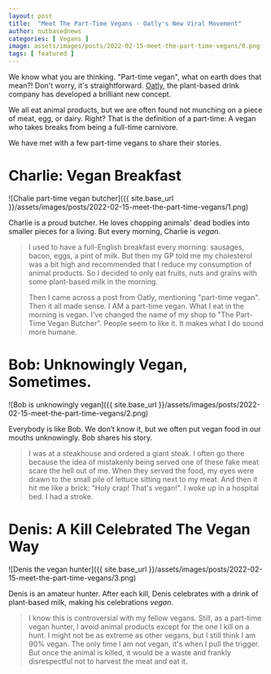 ```yaml
---
layout: post
title:  "Meet The Part-Time Vegans - Oatly's New Viral Movement"
author: nutbasednews
categories: [ Vegans ]
image: assets/images/posts/2022-02-15-meet-the-part-time-vegans/0.png
tags: [ featured ]
---
```


We know what you are thinking. "Part-time vegan", what on earth does that mean?! Don't worry, it's straightforward. [Oatly](https://www.oatly.com), the plant-based drink company has developed a brilliant new concept.

We all eat animal products, but we are often found not munching on a piece of meat, egg, or dairy. Right? That is the definition of a part-time: A vegan who takes breaks from being a full-time carnivore.

We have met with a few part-time vegans to share their stories.

# Charlie: Vegan Breakfast

![Chalie part-time vegan butcher]({{ site.base_url }}/assets/images/posts/2022-02-15-meet-the-part-time-vegans/1.png)

Charlie is a proud butcher. He loves chopping animals' dead bodies into smaller pieces for a living. But every morning, Charlie is *vegan*.

> I used to have a full-English breakfast every morning: sausages, bacon, eggs, a pint of milk. But then my GP told me my cholesterol was a bit high and recommended that I reduce my consumption of animal products. So I decided to only eat fruits, nuts and grains with some plant-based milk in the morning.
>
> Then I came across a post from Oatly, mentioning "part-time vegan". Then it all made sense. I AM a part-time vegan. What I eat in the morning is vegan. I've changed the name of my shop to "The Part-Time Vegan Butcher". People seem to like it. It makes what I do sound more humane.

# Bob: Unknowingly Vegan, Sometimes.

![Bob is unknowingly vegan]({{ site.base_url }}/assets/images/posts/2022-02-15-meet-the-part-time-vegans/2.png)

Everybody is like Bob. We don’t know it, but we often put vegan food in our mouths unknowingly. Bob shares his story.

> I was at a steakhouse and ordered a giant steak. I often go there because the idea of mistakenly being served one of these fake meat scare the hell out of me. When they served the food, my eyes were drawn to the small pile of lettuce sitting next to my meat. And then it hit me like a brick: "Holy crap! That's vegan!". I woke up in a hospital bed. I had a stroke.

# Denis: A Kill Celebrated The Vegan Way

![Denis the vegan hunter]({{ site.base_url }}/assets/images/posts/2022-02-15-meet-the-part-time-vegans/3.png)

Denis is an amateur hunter. After each kill, Denis celebrates with a drink of plant-based milk, making his celebrations *vegan*.

> I know this is controversial with my fellow vegans. Still, as a part-time vegan hunter, I avoid animal products except for the one I kill on a hunt. I might not be as extreme as other vegans, but I still think I am 90% vegan. The only time I am not vegan, it's when I pull the trigger. But once the animal is killed, it would be a waste and frankly disrespectful not to harvest the meat and eat it.
